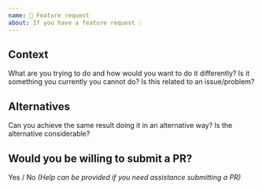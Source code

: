 ```yaml
---
name: 🚀 Feature request
about: If you have a feature request 💡
---
```


## Context

What are you trying to do and how would you want to do it differently? Is it something you currently you cannot do? Is this related to an issue/problem?

## Alternatives

Can you achieve the same result doing it in an alternative way? Is the alternative considerable?

## Would you be willing to submit a PR?

Yes / No _(Help can be provided if you need assistance submitting a PR)_
